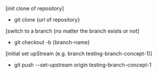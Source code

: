 
[init clone of repository]
- git clone {url of repository}

[switch to a branch (no matter the branch exists or not]
- git checkout -b {branch-name}

[initial set upStream (e.g. branch testing-branch-concept-1)]
- git push --set-upstream origin testing-branch-concept-1


